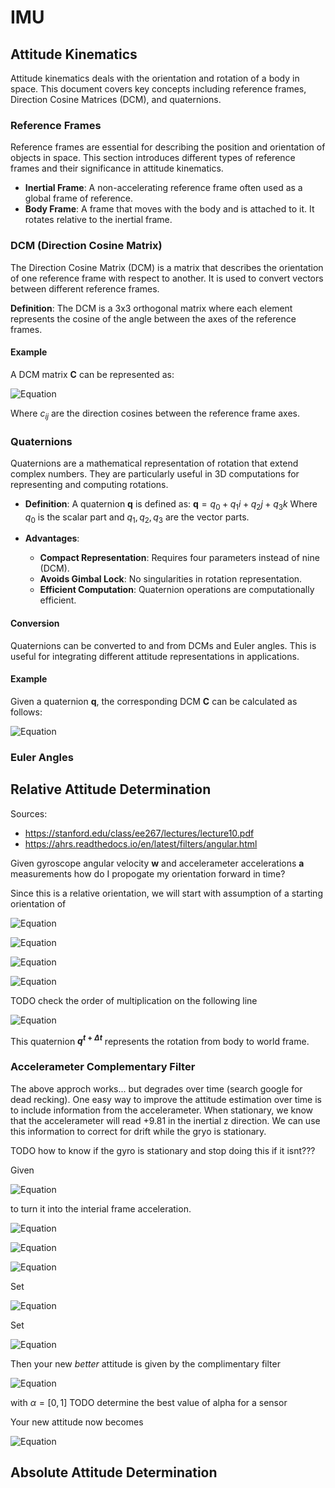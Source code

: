 # IMU

## Attitude Kinematics

Attitude kinematics deals with the orientation and rotation of a body in space. This document covers key concepts including reference frames, Direction Cosine Matrices (DCM), and quaternions.

### Reference Frames

Reference frames are essential for describing the position and orientation of objects in space. This section introduces different types of reference frames and their significance in attitude kinematics.

- **Inertial Frame**: A non-accelerating reference frame often used as a global frame of reference.
- **Body Frame**: A frame that moves with the body and is attached to it. It rotates relative to the inertial frame.

### DCM (Direction Cosine Matrix)

The Direction Cosine Matrix (DCM) is a matrix that describes the orientation of one reference frame with respect to another. It is used to convert vectors between different reference frames.

**Definition**: The DCM is a 3x3 orthogonal matrix where each element represents the cosine of the angle between the axes of the reference frames.

#### Example

A DCM matrix $\mathbf{C}$ can be represented as:

![Equation](images/equation.svg)

Where $c_{ij}$ are the direction cosines between the reference frame axes.

### Quaternions

Quaternions are a mathematical representation of rotation that extend complex numbers. They are particularly useful in 3D computations for representing and computing rotations.

- **Definition**: A quaternion $\mathbf{q}$ is defined as:
$\mathbf{q} = q_0 + q_1i + q_2j + q_3k$
Where $q_0$ is the scalar part and $q_1, q_2, q_3$ are the vector parts.

- **Advantages**:
  - **Compact Representation**: Requires four parameters instead of nine (DCM).
  - **Avoids Gimbal Lock**: No singularities in rotation representation.
  - **Efficient Computation**: Quaternion operations are computationally efficient.

#### Conversion

Quaternions can be converted to and from DCMs and Euler angles. This is useful for integrating different attitude representations in applications.

#### Example

Given a quaternion $\mathbf{q}$, the corresponding DCM $\mathbf{C}$ can be calculated as follows:

![Equation](<images/equation (1).svg>)

### Euler Angles



## Relative Attitude Determination

Sources: 
- https://stanford.edu/class/ee267/lectures/lecture10.pdf 
- https://ahrs.readthedocs.io/en/latest/filters/angular.html

Given gyroscope angular velocity **w** and accelerameter accelerations **a** measurements how do I propogate my orientation forward in time?

Since this is a relative orientation, we will start with assumption of a starting orientation of 

![Equation](<images/equation (2).svg>)

![Equation](<images/equation (3).svg>)

![Equation](<images/equation (4).svg>)

![Equation](<images/equation (5).svg>)


TODO check the order of multiplication on the following line 

![Equation](<images/equation (6).svg>)

This quaternion **$q^{t + \Delta t}$** represents the rotation from body to world frame.

### Accelerameter Complementary Filter

The above approch works... but degrades over time (search google for dead recking). One easy way to improve the attitude estimation over time is to include information from the accelerameter. When stationary, we know that the accelerameter will read +9.81 in the inertial z direction. We can use this information to correct for drift while the gryo is stationary.

TODO how to know if the gyro is stationary and stop doing this if it isnt???

Given 

![Equation](<images/equation (7).svg>) 

to turn it into the interial frame acceleration.

![Equation](<images/equation (8).svg>)

![Equation](<images/equation (9).svg>)

![Equation](<images/equation (10).svg>)

Set

![Equation](<images/equation (11).svg>)

Set

![Equation](<images/equation (12).svg>)

Then your new *better* attitude is given by the complimentary filter

![Equation](<images/equation (13).svg>)

with $\alpha = [0, 1]$ TODO determine the best value of alpha for a sensor

Your new attitude now becomes 

![Equation](<images/equation (14).svg>)


## Absolute Attitude Determination

